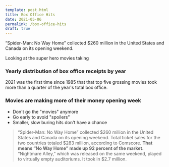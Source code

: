```yaml
---
template: post.html
title: Box Office Hits
date: 2021-05-06
permalink: /box-office-hits
draft: true
---
```


<link rel='stylesheet' type='text/css' href='style.css'>


“Spider-Man: No Way Home” collected $260 million in the United States and Canada on its opening weekend.

<!-- ### "No Way Home" Collected 92% of the Domestic Box Office Opening Weekend -->
<div class='weekly-top-percent'></div>

Looking at the super hero movies taking  

### Yearly distribution of box office receipts by year

<div class='year-distribution'></div>

2021 was the first time since 1985 that that top five grossing movies took more than a quarter of the year's total box office.



### Movies are making more of their money opening week

<div class='best-week-scatter'></div>


- Don't go the "movies" anymore
- Go early to avoid "spoilers"
- Smaller, slow buring hits don't have a chance


<!-- <div class='year-sm'></div> -->

<!-- <h3>Box office percentage, by week of release</h3> -->

<!-- <div class='by-movie'></div> -->


> “Spider-Man: No Way Home” collected $260 million in the United States and Canada on its opening weekend. Total ticket sales for the two countries totaled $283 million, according to Comscore. **That means “No Way Home” made up 92 percent of the market.** “Nightmare Alley,” which was released on the same weekend, played to virtually empty auditoriums. It took in $2.7 million.





<script src='https://roadtolarissa.com/slinks/static-rss/d3_.js'></script>

<script src='util.js'></script>
<script src='draw-weekly-top-percent.js'></script>
<script src='draw-best-week-scatter.js'></script>
<script src='draw-year-distribution.js'></script>
<script src='init.js'></script>



